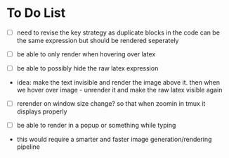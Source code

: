 # To Do List

- [ ] need to revise the key strategy as duplicate blocks in the code can be the same expression but should be rendered seperately

- [ ] be able to only render when hovering over latex

- [ ] be able to possibly hide the raw latex expression
* idea: make the text invisible and render the image above it. then when we hover over image - unrender it and make the raw latex visible again

- [ ] rerender on window size change? so that when zoomin in tmux it displays properly

- [ ] be able to render in a popup or something while typing
* this would require a smarter and faster image generation/rendering pipeline
